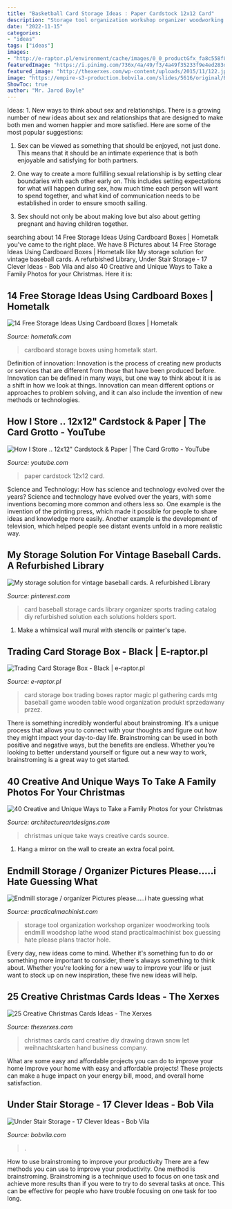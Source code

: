 ```yaml
---
title: "Basketball Card Storage Ideas : Paper Cardstock 12x12 Card"
description: "Storage tool organization workshop organizer woodworking tools endmill woodshop lathe wood stand practicalmachinist box guessing hate please plans tractor hole"
date: "2022-11-15"
categories:
- "ideas"
tags: ["ideas"]
images:
- "http://e-raptor.pl/environment/cache/images/0_0_productGfx_fa8c558f85e4145dfeb4fd3c390ef30f.jpg"
featuredImage: "https://i.pinimg.com/736x/4a/49/f3/4a49f35233f9e4ed283d383ce15b0542.jpg"
featured_image: "http://thexerxes.com/wp-content/uploads/2015/11/122.jpg"
image: "https://empire-s3-production.bobvila.com/slides/5616/original/BHA_storage_stairs.jpg?1553801244"
ShowToc: true
author: "Mr. Jarod Boyle"
---
```



Ideas: 1. New ways to think about sex and relationships.
There is a growing number of new ideas about sex and relationships that are designed to make both men and women happier and more satisfied. Here are some of the most popular suggestions:
1. Sex can be viewed as something that should be enjoyed, not just done. This means that it should be an intimate experience that is both enjoyable and satisfying for both partners.

2. One way to create a more fulfilling sexual relationship is by setting clear boundaries with each other early on. This includes setting expectations for what will happen during sex, how much time each person will want to spend together, and what kind of communication needs to be established in order to ensure smooth sailing.

3. Sex should not only be about making love but also about getting pregnant and having children together.

	

		
searching about 14 Free Storage Ideas Using Cardboard Boxes | Hometalk you've came to the right place. We have 8 Pictures about 14 Free Storage Ideas Using Cardboard Boxes | Hometalk like My storage solution for vintage baseball cards. A refurbished Library, Under Stair Storage - 17 Clever Ideas - Bob Vila and also 40 Creative and Unique Ways to Take a Family Photos for your Christmas. Here it is:
		
    
## 14 Free Storage Ideas Using Cardboard Boxes | Hometalk

<img loading=lazy src="https://cdn-fastly.hometalk.com/media/2016/07/28/3487209/s-10-free-storage-ideas-using-cardboard-boxes-storage-ideas.jpg?size=1600x1000&amp;nocrop=1" onerror="this.onerror=null;this.src='https://tse3.mm.bing.net/th?id=OIP.HTALq2P2edJmQzgjwvsRLAHaIs&amp;pid=15.1';" alt="14 Free Storage Ideas Using Cardboard Boxes | Hometalk">

_Source: hometalk.com_

>cardboard storage boxes using hometalk start. 

	

Definition of innovation:
Innovation is the process of creating new products or services that are different from those that have been produced before. Innovation can be defined in many ways, but one way to think about it is as a shift in how we look at things. Innovation can mean different options or approaches to problem solving, and it can also include the invention of new methods or technologies.

    
## How I Store .. 12x12&quot; Cardstock &amp; Paper | The Card Grotto - YouTube

<img loading=lazy src="http://i.ytimg.com/vi/xee2ljoEZi4/maxresdefault.jpg" onerror="this.onerror=null;this.src='https://tse4.mm.bing.net/th?id=OIP.UGtuUK5MdRgRHm2jht_TZwHaEK&amp;pid=15.1';" alt="How I Store .. 12x12&quot; Cardstock &amp; Paper | The Card Grotto - YouTube">

_Source: youtube.com_

>paper cardstock 12x12 card. 

	

Science and Technology: How has science and technology evolved over the years?
Science and technology have evolved over the years, with some inventions becoming more common and others less so. One example is the invention of the printing press, which made it possible for people to share ideas and knowledge more easily. Another example is the development of television, which helped people see distant events unfold in a more realistic way.

    
## My Storage Solution For Vintage Baseball Cards. A Refurbished Library

<img loading=lazy src="https://i.pinimg.com/736x/4a/49/f3/4a49f35233f9e4ed283d383ce15b0542.jpg" onerror="this.onerror=null;this.src='https://tse1.mm.bing.net/th?id=OIP.Hfc02kSzLTvOm45COqjtPgHaFj&amp;pid=15.1';" alt="My storage solution for vintage baseball cards. A refurbished Library">

_Source: pinterest.com_

>card baseball storage cards library organizer sports trading catalog diy refurbished solution each solutions holders sport. 

	

1. Make a whimsical wall mural with stencils or painter's tape.

    
## Trading Card Storage Box - Black | E-raptor.pl

<img loading=lazy src="http://e-raptor.pl/environment/cache/images/0_0_productGfx_fa8c558f85e4145dfeb4fd3c390ef30f.jpg" onerror="this.onerror=null;this.src='https://tse4.mm.bing.net/th?id=OIP.5WE3N7Zcyv5B3kiExqeu4QHaE7&amp;pid=15.1';" alt="Trading Card Storage Box - Black | e-raptor.pl">

_Source: e-raptor.pl_

>card storage box trading boxes raptor magic pl gathering cards mtg baseball game wooden table wood organization produkt sprzedawany przez. 

	

There is something incredibly wonderful about brainstroming. It’s a unique process that allows you to connect with your thoughts and figure out how they might impact your day-to-day life. Brainstroming can be used in both positive and negative ways, but the benefits are endless. Whether you’re looking to better understand yourself or figure out a new way to work, brainstroming is a great way to get started.

    
## 40 Creative And Unique Ways To Take A Family Photos For Your Christmas

<img loading=lazy src="https://www.architectureartdesigns.com/wp-content/uploads/2013/11/349.jpg" onerror="this.onerror=null;this.src='https://tse4.mm.bing.net/th?id=OIP.mkzevfCDuSqSJdZYmCVzawAAAA&amp;pid=15.1';" alt="40 Creative and Unique Ways to Take a Family Photos for your Christmas">

_Source: architectureartdesigns.com_

>christmas unique take ways creative cards source. 

	

1. Hang a mirror on the wall to create an extra focal point.

    
## Endmill Storage / Organizer Pictures Please.....i Hate Guessing What

<img loading=lazy src="http://www.practicalmachinist.com/vb/attachments/f38/57118d1345281062-endmill-storage-organizer-pictures-please-i-hate-guessing-what-they-look-like-37163_157778700909945_100000334475674_360370_316121_n.jpg" onerror="this.onerror=null;this.src='https://tse1.mm.bing.net/th?id=OIP.2h33dFeMTwQmoyajQXUKsQHaFj&amp;pid=15.1';" alt="Endmill storage / organizer Pictures please.....i hate guessing what">

_Source: practicalmachinist.com_

>storage tool organization workshop organizer woodworking tools endmill woodshop lathe wood stand practicalmachinist box guessing hate please plans tractor hole. 

	

Every day, new ideas come to mind. Whether it's something fun to do or something more important to consider, there's always something to think about. Whether you're looking for a new way to improve your life or just want to stock up on new inspiration, these five new ideas will help.

    
## 25 Creative Christmas Cards Ideas - The Xerxes

<img loading=lazy src="http://thexerxes.com/wp-content/uploads/2015/11/122.jpg" onerror="this.onerror=null;this.src='https://tse2.mm.bing.net/th?id=OIP.QNQ-BSc199RXc-SfHDtTggHaLI&amp;pid=15.1';" alt="25 Creative Christmas Cards Ideas - The Xerxes">

_Source: thexerxes.com_

>christmas cards card creative diy drawing drawn snow let weihnachtskarten hand business company. 

	

What are some easy and affordable projects you can do to improve your home
Improve your home with easy and affordable projects! These projects can make a huge impact on your energy bill, mood, and overall home satisfaction.

    
## Under Stair Storage - 17 Clever Ideas - Bob Vila

<img loading=lazy src="https://empire-s3-production.bobvila.com/slides/5616/original/BHA_storage_stairs.jpg?1553801244" onerror="this.onerror=null;this.src='https://tse2.mm.bing.net/th?id=OIP.EjnwyVQist2G-MxQmya42gHaJ4&amp;pid=15.1';" alt="Under Stair Storage - 17 Clever Ideas - Bob Vila">

_Source: bobvila.com_

>. 

	

How to use brainstroming to improve your productivity
There are a few methods you can use to improve your productivity. One method is brainstroming. Brainstroming is a technique used to focus on one task and achieve more results than if you were to try to do several tasks at once. This can be effective for people who have trouble focusing on one task for too long.

